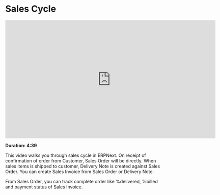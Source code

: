 <!-- add-breadcrumbs -->
# Sales Cycle

<iframe width="660" height="371" src="https://www.youtube.com/embed/1eP90MWoDQM" frameborder="0" allowfullscreen></iframe>

**Duration: 4:39**

This video walks you through sales cycle in ERPNext. On receipt of confirmation of order from Customer, Sales Order will be directly. When sales items is shipped to customer, Delivery Note is created against Sales Order. You can create Sales Invoice from Sales Order or Delivery Note.

From Sales Order, you can track complete order like %delivered, %billed and payment status of Sales Invoice.
